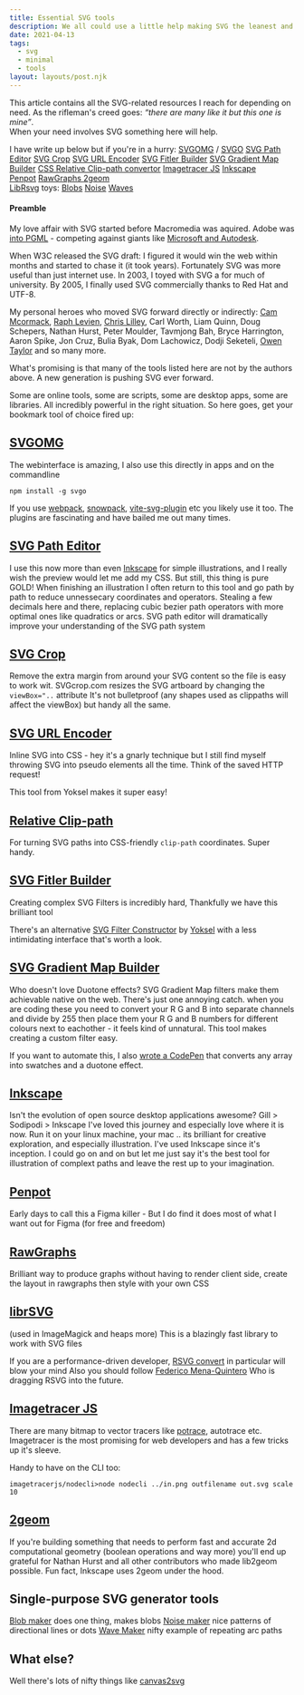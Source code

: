 ```yaml
---
title: Essential SVG tools
description: We all could use a little help making SVG the leanest and meanest 
date: 2021-04-13
tags:
  - svg
  - minimal
  - tools
layout: layouts/post.njk
---
```



This article contains all the SVG-related resources I reach for depending on need. 
As the rifleman's creed goes: *“there are many like it but this one is mine”*.  
When your need involves SVG something here will help.


I have write up below but if you're in a hurry: 
[SVGOMG](https://jakearchibald.github.io/svgomg/) / [SVGO](https://github.com/svg/svgo)
[SVG Path Editor](https://yqnn.github.io/svg-path-editor/)
[SVG Crop](https://svgcrop.com/)
[SVG URL Encoder](https://yoksel.github.io/url-encoder/)
[SVG Fitler Builder](https://svgfilters.com/)
[SVG Gradient Map Builder](https://yoksel.github.io/svg-gradient-map/#/)
[CSS Relative Clip-path convertor](https://yoksel.github.io/relative-clip-path/)
[Imagetracer JS](https://github.com/jankovicsandras/imagetracerjs)
[Inkscape](https://inkscape.org/)  
[Penpot](https://penpot.app/) 
[RawGraphs ](https://app.rawgraphs.io/)
[2geom](https://gitlab.com/inkscape/lib2geom)  
[LibRsvg](https://gitlab.gnome.org/GNOME/librsvg)
toys: [Blobs](https://www.blobmaker.app/) [Noise](https://codepen.io/georgedoescode/full/dyNVNjG) [Waves](https://yoksel.github.io/wave-maker/)

#### Preamble

My love affair with SVG started before Macromedia was aquired. 
Adobe was <a href="https://www.w3.org/TR/1998/NOTE-PGML" target="_blank">into PGML</a> - competing against giants like <a href="https://www.w3.org/Graphics/SVG/WG/wiki/Secret_Origin_of_SVG">Microsoft and Autodesk</a>.


When W3C released the SVG draft: I figured it would win the web within months and started to chase it (it took years). 
Fortunately SVG was more useful than just internet use. 
In 2003, I toyed with SVG a for much of university. 
By 2005, I finally used SVG commercially thanks to Red Hat and UTF-8. 

My personal heroes who moved SVG forward directly or indirectly: [Cam Mcormack](https://mcc.id.au/), [Raph Levien](https://raphlinus.github.io/), [Chris Lilley](https://svgees.us/), Carl Worth, Liam Quinn, Doug Schepers, Nathan Hurst, Peter Moulder, Tavmjong Bah, Bryce Harrington, Aaron Spike, Jon Cruz, Bulia Byak, Dom Lachowicz, Dodji Seketeli, [Owen Taylor](https://blog.fishsoup.net/) and so many more. 

What's promising is that many of the tools listed here are not by the authors above. A new generation is pushing SVG ever forward.


Some are online tools, some are scripts, some are desktop apps, some are libraries. All incredibly powerful in the right situation.  So here goes, get your bookmark tool of choice fired up:

## [SVGOMG](https://jakearchibald.github.io/svgomg/)

The webinterface is amazing, I also use this directly in apps and on the commandline 

```
npm install -g svgo
```

If you use [webpack](https://webpack.js.org/), [snowpack](https://www.snowpack.dev/), [vite-svg-plugin](https://www.npmjs.com/package/vite-plugin-svg) etc you likely use it too.
The plugins are fascinating and have bailed me out many times.

## [SVG Path Editor](https://yqnn.github.io/svg-path-editor/)

I use this now more than even [Inkscape](http://www.inkscape.org/) for simple illustrations, and I really wish the preview would let me add my CSS. But still, this thing is pure GOLD!
When finishing an illustration I often return to this tool and go path by path to reduce unnessecary coordinates and operators. Stealing a few decimals here and there, replacing cubic bezier path operators with more optimal ones like quadratics or arcs.   SVG path editor will dramatically improve your understanding of the SVG path system


## [SVG Crop](https://svgcrop.com/)

Remove the extra margin from around your SVG content so the file is easy to work wit.
SVGcrop.com resizes the SVG artboard by changing the ```viewBox="..``` attribute
It's not bulletproof (any shapes used as clippaths will affect the viewBox) but handy all the same.

## [SVG URL Encoder](https://yoksel.github.io/url-encoder/)

Inline SVG into CSS - hey it's a gnarly technique but I still find myself throwing SVG into pseudo elements all the time. Think of the saved HTTP request! 

This tool from Yoksel makes it super easy!

## [Relative Clip-path ](https://yoksel.github.io/relative-clip-path/)

For turning SVG paths into CSS-friendly `clip-path` coordinates. Super handy.


## [SVG Fitler Builder](https://svgfilters.com/)

Creating complex SVG Filters is incredibly hard, Thankfully we have this brilliant tool

There's an alternative [SVG Filter Constructor](https://yoksel.github.io/svg-filters/#/) by [Yoksel](https://yoksel.github.io) with a less intimidating interface that's worth a look.



## [SVG Gradient Map Builder](https://yoksel.github.io/svg-gradient-map/#/)

Who doesn't love Duotone effects?  SVG Gradient Map filters make them achievable native on the web. 
There's just one annoying catch.  when you are coding these you need to convert your R G and B into separate channels and divide by 255 then place them your R G and B numbers for different colours next to eachother - it feels kind of unnatural.
This tool makes creating a custom filter easy.

If you want to automate this, I also [wrote a CodePen](https://codepen.io/andyfitz/pen/KKagbqe) that converts any array into swatches and a duotone effect.


## [Inkscape](https://inkscape.org/)

Isn't the evolution of open source desktop applications awesome? 
Gill > Sodipodi > Inkscape 
I've loved this journey and especially love where it is now.
Run it on your linux machine, your mac .. its brilliant for creative exploration, and especially illustration.
I've used Inkscape since it's inception. I could go on and on but let me just say it's the best tool for illustration of complext paths and leave the rest up to your imagination.

## [Penpot](https://penpot.app/)
Early days to call this a Figma killer - But I do find it does most of what I want out for Figma (for free and freedom)

## [RawGraphs ](https://app.rawgraphs.io/)

Brilliant way to produce graphs without having to render client side, create the layout in rawgraphs then style with your own CSS

## [librSVG](https://gitlab.gnome.org/GNOME/librsvg)
(used in ImageMagick and heaps more) This is a blazingly fast library to work with SVG files

If you are a performance-driven developer, [RSVG convert](https://gitlab.gnome.org/GNOME/librsvg/-/blob/master/src/bin/rsvg-convert.rs) in particular will blow your mind
Also you should follow [Federico Mena-Quintero](https://people.gnome.org/~federico/blog/tag/librsvg.html) Who is dragging RSVG into the future.


## [Imagetracer JS](https://github.com/jankovicsandras/imagetracerjs)

There are many bitmap to vector tracers like [potrace](http://potrace.sourceforge.net/), autotrace etc. Imagetracer is the most promising for web developers and has a few tricks up it's sleeve.

Handy to have on the CLI too:
```
imagetracerjs/nodecli>node nodecli ../in.png outfilename out.svg scale 10
```

## [2geom](https://gitlab.com/inkscape/lib2geom)

If you're building something that needs to perform fast and accurate 2d computational geometry (boolean operations and way more) you'll end up grateful for Nathan Hurst and all other contributors who made lib2geom possible.
Fun fact, Inkscape uses 2geom under the hood.


## Single-purpose SVG generator tools 

[Blob maker](https://www.blobmaker.app/)   does one thing, makes blobs
[Noise maker](https://codepen.io/georgedoescode/full/dyNVNjG) nice patterns of directional lines or dots
[Wave Maker](https://yoksel.github.io/wave-maker/) nifty example of repeating arc paths

<!-- 
## [Create.Rip](https://create.rip)

Easily convert design files to web ready formats then extract individul elements. 
Accepts most traditional formats (PDF AI PSD TIFF etc) .

I'd be remiss for not including this one.

https://create.rip is a web service we built at Outfit for ourselves with the help of [embersea](http://www.embersea.io/) and [devaway](https://devaway.io/)

We decided to host and share it with the world -

Dedicated in memory to Ihor Novikov author of the Uniconvertor and Sk1 who passed March 15th, 2021 hospitalised by a stroke and subsequently COVID-19 -->


## What else?

Well there's lots of nifty things like [canvas2svg ](https://github.com/gliffy/canvas2svg ) 